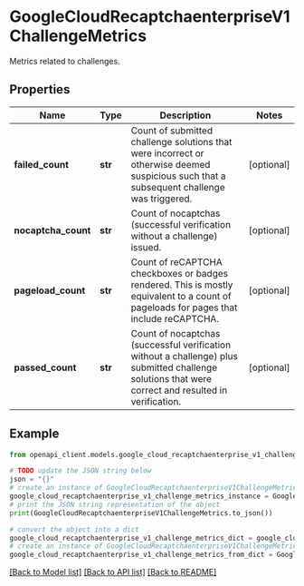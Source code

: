 # GoogleCloudRecaptchaenterpriseV1ChallengeMetrics

Metrics related to challenges.

## Properties

Name | Type | Description | Notes
------------ | ------------- | ------------- | -------------
**failed_count** | **str** | Count of submitted challenge solutions that were incorrect or otherwise deemed suspicious such that a subsequent challenge was triggered. | [optional] 
**nocaptcha_count** | **str** | Count of nocaptchas (successful verification without a challenge) issued. | [optional] 
**pageload_count** | **str** | Count of reCAPTCHA checkboxes or badges rendered. This is mostly equivalent to a count of pageloads for pages that include reCAPTCHA. | [optional] 
**passed_count** | **str** | Count of nocaptchas (successful verification without a challenge) plus submitted challenge solutions that were correct and resulted in verification. | [optional] 

## Example

```python
from openapi_client.models.google_cloud_recaptchaenterprise_v1_challenge_metrics import GoogleCloudRecaptchaenterpriseV1ChallengeMetrics

# TODO update the JSON string below
json = "{}"
# create an instance of GoogleCloudRecaptchaenterpriseV1ChallengeMetrics from a JSON string
google_cloud_recaptchaenterprise_v1_challenge_metrics_instance = GoogleCloudRecaptchaenterpriseV1ChallengeMetrics.from_json(json)
# print the JSON string representation of the object
print(GoogleCloudRecaptchaenterpriseV1ChallengeMetrics.to_json())

# convert the object into a dict
google_cloud_recaptchaenterprise_v1_challenge_metrics_dict = google_cloud_recaptchaenterprise_v1_challenge_metrics_instance.to_dict()
# create an instance of GoogleCloudRecaptchaenterpriseV1ChallengeMetrics from a dict
google_cloud_recaptchaenterprise_v1_challenge_metrics_from_dict = GoogleCloudRecaptchaenterpriseV1ChallengeMetrics.from_dict(google_cloud_recaptchaenterprise_v1_challenge_metrics_dict)
```
[[Back to Model list]](../README.md#documentation-for-models) [[Back to API list]](../README.md#documentation-for-api-endpoints) [[Back to README]](../README.md)



